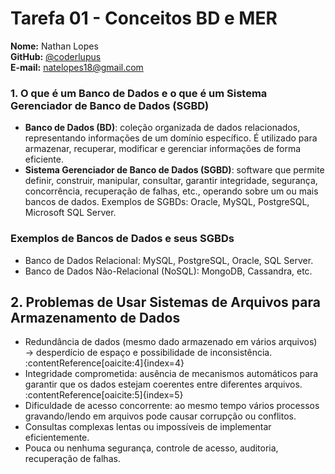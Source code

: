 # Tarefa 01 - Conceitos BD e MER

**Nome:** Nathan Lopes  
**GitHub:** [@coderlupus](https://github.com/coderlupus)  
**E-mail:** natelopes18@gmail.com

### 1. O que é um Banco de Dados e o que é um Sistema Gerenciador de Banco de Dados (SGBD)

- **Banco de Dados (BD)**: coleção organizada de dados relacionados, representando informações de um domínio específico. É utilizado para armazenar, recuperar, modificar e gerenciar informações de forma eficiente.
- **Sistema Gerenciador de Banco de Dados (SGBD)**: software que permite definir, construir, manipular, consultar, garantir integridade, segurança, concorrência, recuperação de falhas, etc., operando sobre um ou mais bancos de dados. Exemplos de SGBDs: Oracle, MySQL, PostgreSQL, Microsoft SQL Server.

### Exemplos de Bancos de Dados e seus SGBDs

- Banco de Dados Relacional: MySQL, PostgreSQL, Oracle, SQL Server.
- Banco de Dados Não-Relacional (NoSQL): MongoDB, Cassandra, etc.

## 2. Problemas de Usar Sistemas de Arquivos para Armazenamento de Dados

- Redundância de dados (mesmo dado armazenado em vários arquivos) → desperdício de espaço e possibilidade de inconsistência. :contentReference[oaicite:4]{index=4}  
- Integridade comprometida: ausência de mecanismos automáticos para garantir que os dados estejam coerentes entre diferentes arquivos. :contentReference[oaicite:5]{index=5}  
- Dificuldade de acesso concorrente: ao mesmo tempo vários processos gravando/lendo em arquivos pode causar corrupção ou conflitos.  
- Consultas complexas lentas ou impossíveis de implementar eficientemente.  
- Pouca ou nenhuma segurança, controle de acesso, auditoria, recuperação de falhas.